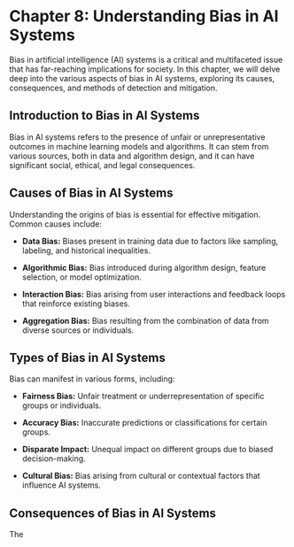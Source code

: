Chapter 8: Understanding Bias in AI Systems
===========================================

Bias in artificial intelligence (AI) systems is a critical and multifaceted issue that has far-reaching implications for society. In this chapter, we will delve deep into the various aspects of bias in AI systems, exploring its causes, consequences, and methods of detection and mitigation.

**Introduction to Bias in AI Systems**
--------------------------------------

Bias in AI systems refers to the presence of unfair or unrepresentative outcomes in machine learning models and algorithms. It can stem from various sources, both in data and algorithm design, and it can have significant social, ethical, and legal consequences.

**Causes of Bias in AI Systems**
--------------------------------

Understanding the origins of bias is essential for effective mitigation. Common causes include:

* **Data Bias:** Biases present in training data due to factors like sampling, labeling, and historical inequalities.

* **Algorithmic Bias:** Bias introduced during algorithm design, feature selection, or model optimization.

* **Interaction Bias:** Bias arising from user interactions and feedback loops that reinforce existing biases.

* **Aggregation Bias:** Bias resulting from the combination of data from diverse sources or individuals.

**Types of Bias in AI Systems**
-------------------------------

Bias can manifest in various forms, including:

* **Fairness Bias:** Unfair treatment or underrepresentation of specific groups or individuals.

* **Accuracy Bias:** Inaccurate predictions or classifications for certain groups.

* **Disparate Impact:** Unequal impact on different groups due to biased decision-making.

* **Cultural Bias:** Bias arising from cultural or contextual factors that influence AI systems.

**Consequences of Bias in AI Systems**
--------------------------------------

The
